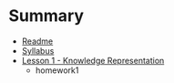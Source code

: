 # Summary

* [Readme](README.md)
* [Syllabus](Syllabus.md)
* [Lesson 1 - Knowledge Representation](documents/notes/knowledge-representation.md)
   * homework1

